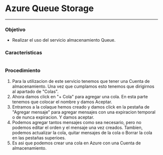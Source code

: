 # Azure Queue Storage
---
### Objetivo
- Realizar el uso del servicio almacenamiento Queue.
### Caracteristicas
![]()
### Procedimiento
1. Para la utilizacion de este servicio tenemos que tener una Cuenta de almacenamiento. Una vez que cumplamos esto tenemos que dirigirnos al apartado de "Colas".
![]()
2. Ahora damos click en "+ Cola" para agregar una cola. En esta parte tenemos que colocar el nombre y damos Aceptar.
![]()
3. Entramos a la colaque hemos creado y damos click en la pestaña de "Agregar mensaje" para agregar mensajes con una expiracion temporal o de nunca expiracion. Y damos aceptar.
![]()
4. Podemos agregar tantos mensajes como sea necesario, pero no podemos editar el orden y el mensaje una vez creados.
Tambien, podemos actualizar la cola, quitar mensajes de la cola o Borrar la cola en las pestañas superioes. 
![]()
5. Es asi que podemos crear una cola en Azure con una Cuenta de almacenamiento.